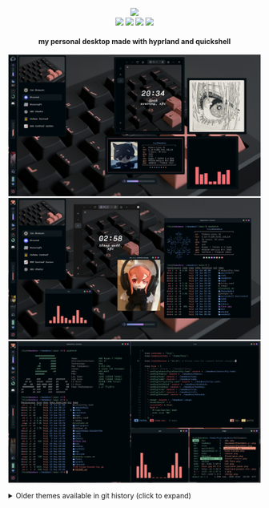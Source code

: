 <p align="center">
        <img src="https://readme-typing-svg.demolab.com/?font=Cartograph%20CF%20Italic&weight=700&size=56&duration=1000&pause=0&color=BE7E78&background=000A0E&center=true&vCenter=true&width=600&height=150&repeat=false&lines=Amadeus"><br/>
        <img src="https://img.shields.io/badge/WM-Hyprland-blue?colorA=00070B&colorB=F26E74&style=for-the-badge" />
        <img src="https://img.shields.io/badge/BAR-Quickshell-blue?colorA=00070B&colorB=78B8A2&style=for-the-badge" />
        <img src="https://img.shields.io/badge/EDITOR-Neovim-blue?colorA=00070B&colorB=C488EC&style=for-the-badge" />
        <img src="https://img.shields.io/badge/SHELL-FISH-blue?colorA=00070B&colorB=6791C9&style=for-the-badge" /> <br>
        <h4 align="center"> my personal desktop made with hyprland and quickshell </h4>
</p>

<p align="center">
    <img src="./assets/1.png" />
    <img src="./assets/2.png" />
    <img src="./assets/3.png" />
</p>

<details>
    <summary> Older themes available in git history (click to expand) </summary>
    <p align="center">
        <img src="./assets/old-banner.png" />
        <img src="https://i.imgur.com/2Kj3UyG.png" />
        <img src="https://i.imgur.com/iXLEv4l.png" />
        <img src="https://i.imgur.com/Qkda2RG.png" />
        <img src="https://i.imgur.com/4H4nh90.png" />
        <img src="https://i.imgur.com/8BwThTE.png" />
    </p>
</details>
